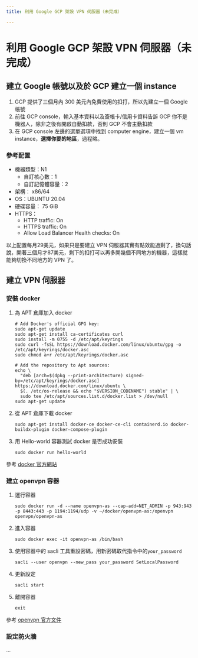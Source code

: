 ```yaml
---
title: 利用 Google GCP 架設 VPN 伺服器（未完成）

---
```


# 利用 Google GCP 架設 VPN 伺服器（未完成）

## 建立 Google 帳號以及於 GCP 建立一個 instance
1. GCP 提供了三個月內 300 美元內免費使用的扣打，所以先建立一個 Google 帳號
2. 前往 GCP console，輸入基本資料以及簽帳卡/信用卡資料告訴 GCP 你不是機器人，除非之後有開啟自動扣款，否則 GCP 不會主動扣款
3. 在 GCP console 左邊的選單選項中找到 computer engine，建立一個 vm instance，**選擇你要的地區**，過程略。

### 參考配置
- 機器類型：N1
    - 自訂核心數：1
    - 自訂記憶體容量：2
- 架構： x86/64
- OS：UBUNTU 20.04
- 硬碟容量： 75 GiB
- HTTPS：
    - HTTP traffic: On
    - HTTPS traffic: On
    - Allow Load Balancer Health checks: On

以上配置每月29美元，如果只是要建立 VPN 伺服器其實有點效能過剩了，換句話說，開著三個月才87美元，剩下的扣打可以再多開幾個不同地方的機器，這樣就能夠切換不同地方的 VPN 了。

## 建立 VPN 伺服器
### 安裝 docker
1. 為 APT 倉庫加入 docker
    ```shell
    # Add Docker's official GPG key:
    sudo apt-get update
    sudo apt-get install ca-certificates curl
    sudo install -m 0755 -d /etc/apt/keyrings
    sudo curl -fsSL https://download.docker.com/linux/ubuntu/gpg -o /etc/apt/keyrings/docker.asc
    sudo chmod a+r /etc/apt/keyrings/docker.asc

    # Add the repository to Apt sources:
    echo \
      "deb [arch=$(dpkg --print-architecture) signed-by=/etc/apt/keyrings/docker.asc] https://download.docker.com/linux/ubuntu \
      $(. /etc/os-release && echo "$VERSION_CODENAME") stable" | \
      sudo tee /etc/apt/sources.list.d/docker.list > /dev/null
    sudo apt-get update
    ```
1. 從 APT 倉庫下載 docker
    ```shell
    sudo apt-get install docker-ce docker-ce-cli containerd.io docker-buildx-plugin docker-compose-plugin
    ```
1. 用 Hello-world 容器測試 docker 是否成功安裝
    ```shell
    sudo docker run hello-world
    ```
參考 [docker 官方網站](https://docs.docker.com/engine/install/ubuntu/)
### 建立 openvpn 容器
1. 運行容器
    ```shell
    sudo docker run -d --name openvpn-as --cap-add=NET_ADMIN -p 943:943 -p 8443:443 -p 1194:1194/udp -v ~/docker/openvpn-as:/openvpn openvpn/openvpn-as
    ```
1. 進入容器
    ```shell
    sudo docker exec -it openvpn-as /bin/bash
     ```
1. 使用容器中的 sacli 工具重設密碼，用新密碼取代指令中的`your_password`
    ```shell
    sacli --user openvpn --new_pass your_password SetLocalPassword
    ```
1. 更新設定
    ```shell
    sacli start
    ```
1. 離開容器
    ```shell
    exit
    ```
參考 [openvpn 官方文件](https://openvpn.net/as-docs/docker.html#sign-in-as-an-administrator)

### 設定防火牆
...